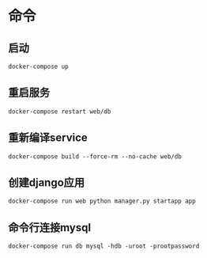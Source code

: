 # 命令

## 启动 
`docker-compose up`

## 重启服务
`docker-compose restart web/db`

## 重新编译service
`docker-compose build --force-rm --no-cache web/db`

## 创建django应用
`docker-compose run web python manager.py startapp app`

## 命令行连接mysql
`docker-compose run db mysql -hdb -uroot -prootpassword`
